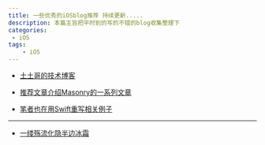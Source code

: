 ```yaml
---
title: 一些优秀的iOSblog推荐 持续更新..... 
description: 本篇主旨把平时到的写的不错的blog收集整理下
categories:
 - iOS 
tags:
    - iOS
---
```


- [土土哥的技术博客](http://tutuge.me/)
- [推荐文章介绍Masonry的一系列文章](http://tutuge.me/2015/05/23/autolayout-example-with-masonry/)

- [笔者也在用Swift重写相关例子](https://github.com/xtcmoons/AutolayoutExampleWithSnapKit)

---

- [一缕殇流化隐半边冰霜](https://halfrost.com/)